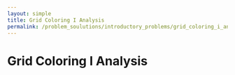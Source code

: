 ```yaml
---
layout: simple
title: Grid Coloring I Analysis
permalink: /problem_soulutions/introductory_problems/grid_coloring_i_analysis/
---
```


# Grid Coloring I Analysis
